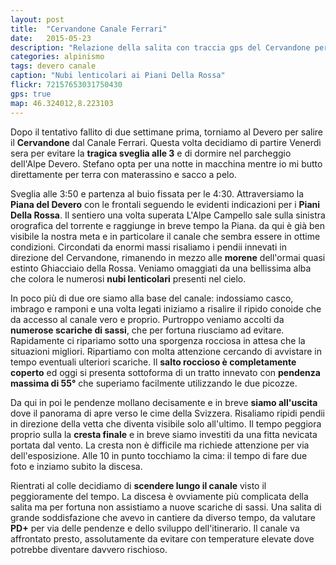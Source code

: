 ```yaml
---
layout: post
title:  "Cervandone Canale Ferrari"
date:   2015-05-23
description: "Relazione della salita con traccia gps del Cervandone per il Canale Ferrari con partenza dall'Alpe Devero"
categories: alpinismo
tags: devero canale
caption: "Nubi lenticolari ai Piani Della Rossa"
flickr: 72157653031750430
gps: true
map: 46.324012,8.223103
---
```


Dopo il tentativo fallito di due settimane prima, torniamo al Devero per salire il **Cervandone** dal Canale Ferrari. Questa volta decidiamo di partire Venerdì sera per evitare la  **tragica sveglia alle 3** e di dormire nel parcheggio dell'Alpe Devero. Stefano opta per una notte in macchina mentre io mi butto direttamente per terra con materassino e sacco a pelo.

Sveglia alle 3:50 e partenza al buio fissata per le 4:30. Attraversiamo la  **Piana del Devero** con le frontali seguendo le evidenti indicazioni per i  **Piani Della Rossa**. Il sentiero una volta superata L'Alpe Campello sale sulla sinistra orografica del torrente e raggiunge in breve tempo la Piana. da qui è già ben visibile la nostra meta e in particolare il canale che sembra essere in ottime condizioni. Circondati da enormi massi risaliamo i pendii innevati in direzione del Cervandone, rimanendo in mezzo alle  **morene** dell'ormai quasi estinto Ghiacciaio della Rossa. Veniamo omaggiati da una bellissima alba che colora le numerosi  **nubi lenticolari** presenti nel cielo.

In poco più di due ore siamo alla base del canale: indossiamo casco, imbrago e ramponi e una volta legati iniziamo a risalire il ripido conoide che da accesso al canale vero e proprio. Purtroppo veniamo accolti da **numerose scariche di sassi**, che per fortuna riusciamo ad evitare. Rapidamente ci ripariamo sotto una sporgenza rocciosa in attesa che la situazioni migliori. Ripartiamo con molta attenzione cercando di avvistare in tempo eventuali ulteriori scariche. Il  **salto roccioso è completamente coperto** ed oggi si presenta sottoforma di un tratto innevato con **pendenza massima di 55°** che superiamo facilmente utilizzando le due picozze.

Da qui in poi le pendenze mollano decisamente e in breve  **siamo all'uscita** dove il panorama di apre verso le cime della Svizzera. Risaliamo ripidi pendii in direzione della vetta che diventa visibile solo all'ultimo. Il tempo peggiora proprio sulla la  **cresta finale** e in breve siamo investiti da una fitta nevicata portata dal vento. La cresta non è difficile ma richiede attenzione per via dell'esposizione. Alle 10 in punto tocchiamo la cima: il tempo di fare due foto e inziamo subito la discesa.

Rientrati al colle decidiamo di  **scendere lungo il canale** visto il peggioramente del tempo. La discesa è ovviamente più complicata della salita ma per fortuna non assistiamo a nuove scariche di sassi. Una salita di grande soddisfazione che avevo in cantiere da diverso tempo, da valutare  **PD+** per via delle pendenze e dello sviluppo dell'itinerario. Il canale va affrontato presto, assolutamente da evitare con temperature elevate dove potrebbe diventare davvero rischioso.